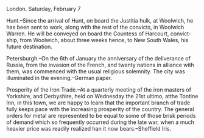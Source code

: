   London. Saturday, February 7  Hunt.–Since the arrival of Hunt, on board the Justitia hulk, at Woolwich, he has been sent to work, along with the rest of the convicts, in Woolwich Warren. He will be conveyed on board the Countess of Harcourt, convict-ship, from Woolwich, about three weeks hence, to New South Wales, his future destination.  Petersburgh.–On the 6th of January the anniversary of the deliverance of Russia, from the invasion of the French, and twenty nations in alliance with them, was commenced with the usual religious solemnity. The city was illuminated in the evening.–German paper.  Prosperity of the Iron Trade.–At a quarterly meeting of the iron masters of Yorkshire, and Derbyshire, held on Wednesday the 21st ultimo, atthe Tontine Inn, in this town, we are happy to learn that the important branch of trade fully keeps pace with the increasing prosperity of the country. The general orders for metal are represented to be equal to some of those brisk periods of demand which so frequently occurred during the late war, when a much heavier price was readily realized han it now bears.–Sheffield Iris.  